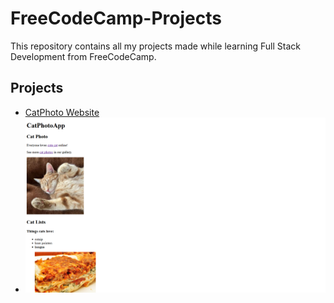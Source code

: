 # FreeCodeCamp-Projects

This repository contains all my projects made while learning Full Stack Development from FreeCodeCamp.

## Projects

- [CatPhoto Website](/CatPhoto-Website/catphotowebsite.html)
- ![ScreenShot of CatPhoto Website](https://github.com/monalisakulhara/FreeCodeCamp-Projects/blob/main/CatPhoto%20Website/Image-1.png)
